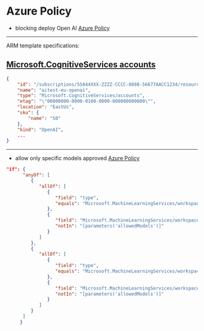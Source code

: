 # Azure Policy

- blocking deploy Open AI [Azure Policy](/OpenAI/azurepolicy2.json)

---
ARM template specifications:

## [Microsoft.CognitiveServices accounts](https://learn.microsoft.com/en-us/azure/templates/microsoft.cognitiveservices/accounts?pivots=deployment-language-arm-template)

```json
{
    "id": "/subscriptions/55A44XXX-ZZZZ-CCCC-8888-56677AACC1234/resourceGroups/researchlab-rg/providers/Microsoft.CognitiveServices/accounts/aitest-eu-openai",
    "name": "aitest-eu-openai",
    "type": "Microsoft.CognitiveServices/accounts",
    "etag": "\"00000000-0000-0100-0000-000000000000\"",
    "location": "EastUs",
    "sku": {
        "name": "S0"
    },
    "kind": "OpenAI",
    ...
}
```

---

- allow only specific models approved [Azure Policy](/OpenAI/azurepolicy2.json)

```json
"if": {
      "anyOf": [
         {
            "allOf": [
               {
                  "field": "type",
                  "equals": "Microsoft.MachineLearningServices/workspaces/onlineEndpoints/deployments"
               },
               {
                  "field": "Microsoft.MachineLearningServices/workspaces/onlineEndpoints/deployments/model",
                  "notIn": "[parameters('allowedModels')]"
               }
            ]
         },
         {
            "allOf": [
               {
                  "field": "type",
                  "equals": "Microsoft.MachineLearningServices/workspaces/batchEndpoints/deployments"
               },
               {
                  "field": "Microsoft.MachineLearningServices/workspaces/batchEndpoints/deployments/model.Id.assetId",
                  "notIn": "[parameters('allowedModels')]"
               }
            ]
         }
      ]
     }
```
